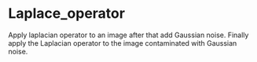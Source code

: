 # Laplace_operator
Apply laplacian operator to an image after that add Gaussian noise.
Finally apply the Laplacian operator to the image contaminated with Gaussian noise.
